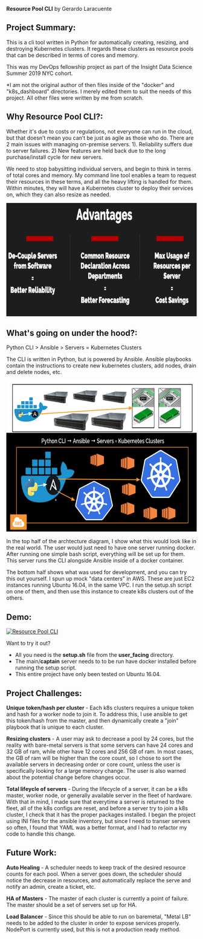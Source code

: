 __Resource Pool CLI__ by Gerardo Laracuente

## Project Summary:

This is a cli tool written in Python for automatically creating, resizing, and destroying Kubernetes clusters. It regards these clusters as resource pools that can be described in terms of cores and memory.

This was my DevOps fellowship project as part of the Insight Data Science Summer 2019 NYC cohort. 

*I am not the original author of then files inside of the "docker" and "k8s_dashboard" directories. I merely edited them to suit the needs of this project. All other files were written by me from scratch. 


## Why Resource Pool CLI?:

Whether it's due to costs or regulations, not everyone can run in the cloud, but that doesn’t mean you can’t be just as agile as those who do. There are 2 main issues with managing on-premise servers. 1). Reliability suffers due to server failures. 2) New features are held back due to the long purchase/install cycle for new servers.

We need to stop babysitting individual servers, and begin to think in terms of total cores and memory. My command line tool enables a team to request their resources in these terms, and all the heavy lifting is handled for them. Within minutes, they will have a Kubernetes cluster to deploy their services on, which they can also resize as needed. 

<p align="center">
<img src= img/why.png width="700" height="300">
</p>

## What's going on under the hood?:

Python CLI > Ansible > Servers = Kubernetes Clusters

The CLI is written in Python, but is powered by Ansible. Ansible playbooks contain the instructions to create new kubernetes clusters, add nodes, drain and delete nodes, etc. 

<p align="center">
<img src= img/arch.png width="700" height="400">
</p>

In the top half of the archtecture diagram, I show what this would look like in the real world. The user would just need to have one server running docker. After running one simple bash script, everything will be set up for them. This server runs the CLI alongside Ansible inside of a docker container. 

The bottom half shows what was used for development, and you can try this out yourself. I spun up mock "data centers" in AWS. These are just EC2 instances running Ubuntu 16.04, in the same VPC. I run the setup.sh script on one of them, and then use this instance to create k8s clusters out of the others. 

## Demo:   

[![Resource Pool CLI](http://img.youtube.com/vi/WlnvPHdo3xs/0.jpg)](http://www.youtube.com/watch?v=WlnvPHdo3xs "Resource Pool CLI")

Want to try it out? 
- All you need is the __setup.sh__ file from the __user_facing__ directory. 
- The main/__captain__ server needs to to be run have docker installed before running the setup script. 
- This entire project have only been tested on Ubuntu 16.04. 

## Project Challenges:

__Unique token/hash per cluster__ - Each k8s clusters requires a unique token and hash for a worker node to join it. To address this, I use ansible to get this token/hash from the master, and then dynamically create a "join" playbook that is unique to each cluster. 

__Resizing clusters__ - A user may ask to decrease a pool by 24 cores, but the reality with bare-metal servers is that some servers can have 24 cores and 32 GB of ram, while other have 12 cores and 256 GB of ram. In most cases, the GB of ram will be higher than the core count, so I chose to sort the available servers in decreasing order or core count, unless the user is specifically looking for a large memory change. The user is also warned about the potential change before changes occur. 

__Total lifeycle of servers__ - During the lifecycle of a server, it can be a k8s master, worker node, or generally available server in the fleet of hardware. With that in mind, I made sure that everytime a server is returned to the fleet, all of the k8s configs are reset, and before a server try to join a k8s cluster, I check that it has the proper packages installed. I began the project using INI files for the ansible inventory, but since I need to transer servers so often, I found that YAML was a better format, and I had to refactor my code to handle this change. 

## Future Work:

__Auto Healing__ - A scheduler needs to keep track of the desired resource counts for each pool. When a server goes down, the scheduler should notice the decrease in resources, and automatically replace the serve and notify an admin, create a ticket, etc. 

__HA of Masters__ - The master of each cluster is currently a point of failure. The master should be a set of servers set up for HA.

__Load Balancer__ - Since this should be able to run on baremetal, "Metal LB" needs to be added to the cluster in order to expose services properly. NodePort is currently used, but this is not a production ready method. 
